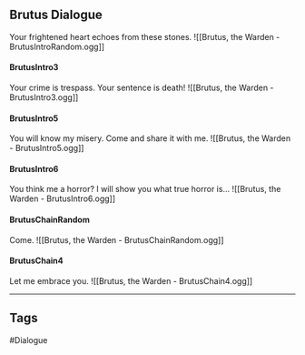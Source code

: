 ## Brutus Dialogue
Your frightened heart echoes from these stones.
![[Brutus, the Warden - BrutusIntroRandom.ogg]]

#### BrutusIntro3
Your crime is trespass. Your sentence is death!
![[Brutus, the Warden - BrutusIntro3.ogg]]

#### BrutusIntro5
You will know my misery. Come and share it with me.
![[Brutus, the Warden - BrutusIntro5.ogg]]

#### BrutusIntro6
You think me a horror? I will show you what true horror is...
![[Brutus, the Warden - BrutusIntro6.ogg]]

#### BrutusChainRandom
Come.
![[Brutus, the Warden - BrutusChainRandom.ogg]]

#### BrutusChain4
Let me embrace you.
![[Brutus, the Warden - BrutusChain4.ogg]]

---
## Tags
#Dialogue 